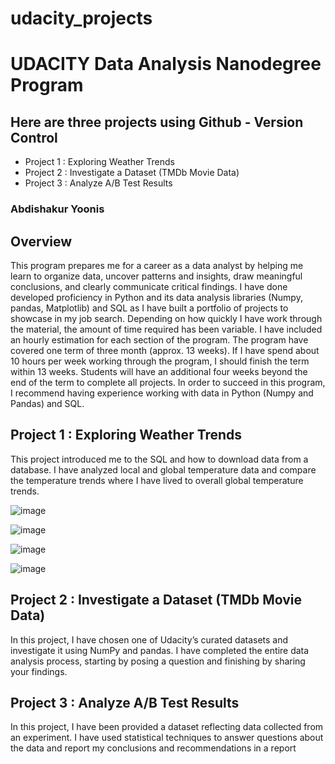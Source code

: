 # udacity_projects

# UDACITY Data Analysis Nanodegree Program

## Here are three projects using Github - Version Control

- Project 1 : Exploring Weather Trends
- Project 2 : Investigate a Dataset (TMDb Movie Data)
- Project 3 : Analyze A/B Test Results

### Abdishakur Yoonis


## Overview

This program prepares me for a career as a data analyst by helping me learn to organize data, uncover patterns and insights, draw meaningful conclusions, and clearly communicate critical findings. I have done
developed proficiency in Python and its data analysis libraries (Numpy, pandas, Matplotlib) and SQL as I have built a portfolio of projects to showcase in my job search.
Depending on how quickly I have work through the material, the amount of time required has been variable. I have included an hourly estimation for each section of the program. The program have covered one term of three
month (approx. 13 weeks). If I have spend about 10 hours per week working through the program, I should finish the term within 13 weeks. Students will have an additional four weeks beyond the end of the term to
complete all projects.
In order to succeed in this program, I recommend having experience working with data in Python (Numpy and Pandas) and SQL.

## Project 1 : Exploring Weather Trends
This project introduced me to the SQL and how to download data from a database. I have analyzed local and global temperature data and compare the temperature trends where I have lived to overall global 
temperature trends.

![image](https://user-images.githubusercontent.com/83236722/120813654-00660280-c546-11eb-8783-8bb28d891583.png)

![image](https://user-images.githubusercontent.com/83236722/120813724-12e03c00-c546-11eb-8545-43dcfe76ea09.png)

![image](https://user-images.githubusercontent.com/83236722/120813830-30ada100-c546-11eb-9c2c-da9b48a10fb7.png)

![image](https://user-images.githubusercontent.com/83236722/120813918-46bb6180-c546-11eb-922d-5ac6c8e97d06.png)



## Project 2 : Investigate a Dataset (TMDb Movie Data)
In this project, I have chosen one of Udacity’s curated datasets and investigate it using NumPy and pandas. I have completed the entire data analysis process, starting by posing a question and finishing by
sharing your findings.

## Project 3 : Analyze A/B Test Results
In this project, I have been provided a dataset reflecting data collected from an experiment. I have used statistical techniques to answer questions about the data and report my conclusions and
recommendations in a report



